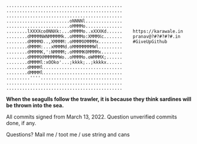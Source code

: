 ```
............................................
............................................
............................................
........................oNNNNl..............
........................oMMMMo..............
........lXXXXco0NNXk:...oMMMMo..xXXXKd......    https://karawale.in
........dMMMMNWNMMMMMk..oMMMMo:XMMMXc.......    pranav@?#?#?#?#.in
........dMMMMO..,XMMMM:.oMMMMXMMMMx.........    #GiveUpGithub
........dMMMM:...xMMMMd.oMMMMMMMMWl.........
........dMMMMK,':NMMMM;.oMMMMK0MMMMx........
........dMMMMXMMMMMMWo..oMMMMo.oWMMMX;......
........dMMMMl:xOOko'...;kkkk;..;kkkkx......
........dMMMMl..............................
........dMMMMl..............................
.........''''...............................
............................................
............................................
```

**When the seagulls follow the trawler, it is because they think sardines will be thrown into the sea.**

All commits signed from March 13, 2022. Question unverified commits done, if any.

Questions? Mail me / toot me / use string and cans

<!-- Inspired from https://github.com/boehs ->
